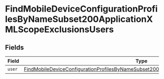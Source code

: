 # FindMobileDeviceConfigurationProfilesByNameSubset200ApplicationXMLScopeExclusionsUsers


## Fields

| Field                                                                                                                                                                                                               | Type                                                                                                                                                                                                                | Required                                                                                                                                                                                                            | Description                                                                                                                                                                                                         |
| ------------------------------------------------------------------------------------------------------------------------------------------------------------------------------------------------------------------- | ------------------------------------------------------------------------------------------------------------------------------------------------------------------------------------------------------------------- | ------------------------------------------------------------------------------------------------------------------------------------------------------------------------------------------------------------------- | ------------------------------------------------------------------------------------------------------------------------------------------------------------------------------------------------------------------- |
| `user`                                                                                                                                                                                                              | [FindMobileDeviceConfigurationProfilesByNameSubset200ApplicationXMLScopeExclusionsUsersUser](../../models/operations/findmobiledeviceconfigurationprofilesbynamesubset200applicationxmlscopeexclusionsusersuser.md) | :heavy_minus_sign:                                                                                                                                                                                                  | N/A                                                                                                                                                                                                                 |